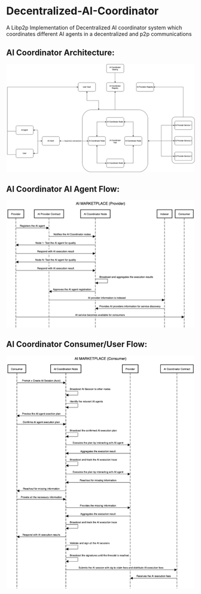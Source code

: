 # Decentralized-AI-Coordinator
A Libp2p Implementation of Decentralized AI coordinator system which coordinates different AI agents in a decentralized and p2p communications

## AI Coordinator Architecture:
![screenshot](https://github.com/vr16x/Decentralized-AI-Coordinator-Network/blob/main/images/1.png)


## AI Coordinator AI Agent Flow:
![screenshot](https://github.com/vr16x/Decentralized-AI-Coordinator-Network/blob/main/images/3.png)


## AI Coordinator Consumer/User Flow:
![screenshot](https://github.com/vr16x/Decentralized-AI-Coordinator-Network/blob/main/images/2.png)

